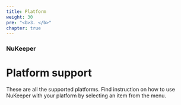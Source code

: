 ```yaml
---
title: Platform
weight: 30
pre: "<b>3. </b>"
chapter: true
---
```


### NuKeeper

# Platform support

These are all the supported platforms. Find instruction on how to use NuKeeper with your platform by selecting an item from the menu.
